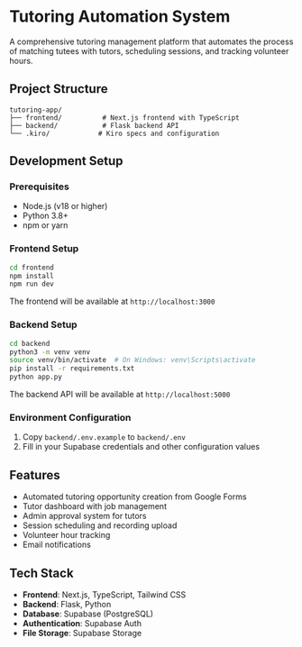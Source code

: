 # Tutoring Automation System

A comprehensive tutoring management platform that automates the process of matching tutees with tutors, scheduling sessions, and tracking volunteer hours.

## Project Structure

```
tutoring-app/
├── frontend/          # Next.js frontend with TypeScript
├── backend/           # Flask backend API
└── .kiro/            # Kiro specs and configuration
```

## Development Setup

### Prerequisites

- Node.js (v18 or higher)
- Python 3.8+
- npm or yarn

### Frontend Setup

```bash
cd frontend
npm install
npm run dev
```

The frontend will be available at `http://localhost:3000`

### Backend Setup

```bash
cd backend
python3 -m venv venv
source venv/bin/activate  # On Windows: venv\Scripts\activate
pip install -r requirements.txt
python app.py
```

The backend API will be available at `http://localhost:5000`

### Environment Configuration

1. Copy `backend/.env.example` to `backend/.env`
2. Fill in your Supabase credentials and other configuration values

## Features

- Automated tutoring opportunity creation from Google Forms
- Tutor dashboard with job management
- Admin approval system for tutors
- Session scheduling and recording upload
- Volunteer hour tracking
- Email notifications

## Tech Stack

- **Frontend**: Next.js, TypeScript, Tailwind CSS
- **Backend**: Flask, Python
- **Database**: Supabase (PostgreSQL)
- **Authentication**: Supabase Auth
- **File Storage**: Supabase Storage
